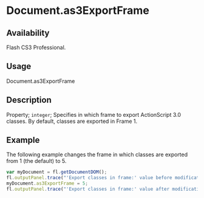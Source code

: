 # Document.as3ExportFrame

## Availability

Flash CS3 Professional.

## Usage

Document.as3ExportFrame

## Description

Property; `integer`; Specifies in which frame to export ActionScript 3.0 classes. By default, classes are exported in Frame 1.

## Example

The following example changes the frame in which classes are exported from 1 (the default) to 5.

```javascript
var myDocument = fl.getDocumentDOM();
fl.outputPanel.trace("'Export classes in frame:' value before modification is " + myDocument.as3ExportFrame);
myDocument.as3ExportFrame = 5;
fl.outputPanel.trace("'Export classes in frame:' value after modification is " + myDocument.as3ExportFrame);
```
